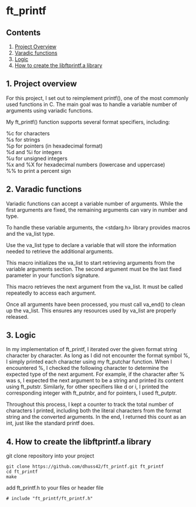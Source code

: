 # ft_printf

## Contents

1. [Project Overview](#1-Project-overview)
2. [Varadic functions](#2-Varadic-functions)
3. [Logic](#3-Logic)
4. [How to create the libftprintf.a library](#4-How-to-create-the-libftprintf.a-library)

## 1. Project overview

For this project, I set out to reimplement printf(), one of the most commonly used functions in C. The main goal was to handle a variable number of arguments using variadic functions.

My ft_printf() function supports several format specifiers, including:

%c for characters  
%s for strings  
%p for pointers (in hexadecimal format)  
%d and %i for integers  
%u for unsigned integers  
%x and %X for hexadecimal numbers (lowercase and uppercase)  
%% to print a percent sign  

## 2. Varadic functions

Variadic functions can accept a variable number of arguments. While the first arguments are fixed, the remaining arguments can vary in number and type.

To handle these variable arguments, the <stdarg.h> library provides macros and the va_list type.

Use the va_list type to declare a variable that will store the information needed to retrieve the additional arguments.

This macro initializes the va_list to start retrieving arguments from the variable arguments section. The second argument must be the last fixed parameter in your function’s signature.

This macro retrieves the next argument from the va_list. It must be called repeatedly to access each argument.

Once all arguments have been processed, you must call va_end() to clean up the va_list. This ensures any resources used by va_list are properly released.

## 3. Logic 

In my implementation of ft_printf, I iterated over the given format string character by character. As long as I did not encounter the format symbol %, I simply printed each character using my ft_putchar function. When I encountered %, I checked the following character to determine the expected type of the next argument. For example, if the character after % was s, I expected the next argument to be a string and printed its content using ft_putstr. Similarly, for other specifiers like d or i, I printed the corresponding integer with ft_putnbr, and for pointers, I used ft_putptr.

Throughout this process, I kept a counter to track the total number of characters I printed, including both the literal characters from the format string and the converted arguments. In the end, I returned this count as an int, just like the standard printf does.

## 4. How to create the libftprintf.a library

git clone repository into your project
```
git clone https://github.com/dhuss42/ft_printf.git ft_printf
cd ft_printf
make
```

add ft_printf.h to your files or header file  
```
# include "ft_printf/ft_printf.h"
```
